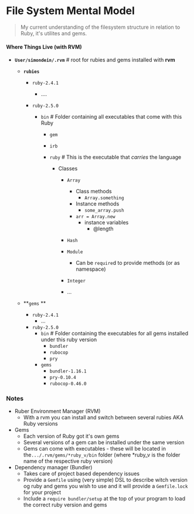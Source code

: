 # File System Mental Model

> My current understanding of the filesystem structure in relation to Ruby, it's utilites and gems.



#### Where Things Live (with RVM)

* **`User/simondein/.rvm`** # root for rubies and gems installed with **rvm**

  * **`rubies`**

    * `ruby-2.4.1`

      * ….

    * `ruby-2.5.0`

      * `bin` # Folder containing all executables that come with this Ruby

        * `gem`

        * `irb`

        * `ruby`  # This is the executable that *carries* the language 

          - Classes

            - `Array`
              - Class methods
                - `Array.something`
              - Instance methods
                - `some_array.push`
              - `arr = Array.new`
                - instance variables
                  - @length


            - `Hash`
            - `Module`
              - Can be `require`d  to provide methods (or as namespace)
            - `Integer`
            - …

  * **`gems` **

    * `ruby-2.4.1`
      * …
    * `ruby-2.5.0`
      * `bin`  # Folder containing the executables for all gems installed under this ruby version
        * `bundler`
        * `rubocop`
        * `pry`
      * `gems`
        * `bundler-1.16.1`
        * `pry-0.10.4`
        * `rubocop-0.46.0`



### Notes 

- Ruber Environment Manager (RVM)
  - With a rvm you can install and switch between several rubies AKA Ruby versions
- Gems
  - Each version of Ruby got it's own gems
  - Several versions of a gem can be installed under the same version
  - Gems can come with executables - these will be located in the`.../.rvm/gems/*ruby_v/bin` folder (where *ruby_v is the folder name of the respective ruby version)
- Dependency manager (Bundler)
  - Takes care of project based dependency issues
  - Provide a `Gemfile` using (very simple) DSL to describe witch version og ruby and gems you wish to use and it will provide a `Gemfile.lock` for your project
  - Include a `require bundler/setup` at the top of your program to load the correct ruby version and gems